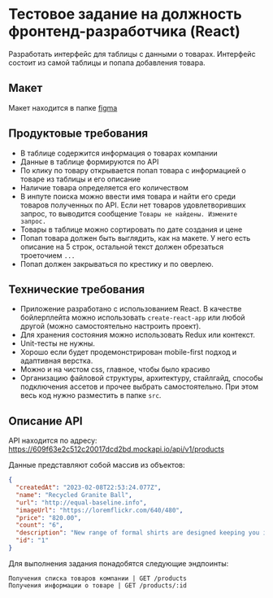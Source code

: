 # Тестовое задание на должность фронтенд-разработчика (React)

Разработать интерфейс для таблицы с данными о товарах. Интерфейс состоит из самой таблицы и попапа добавления товара.

## Макет

Макет находится в папке [figma](./figma/test-abak-react.fig)
## Продуктовые требования

* В таблице содержится информация о товарах компании
* Данные в таблице формируются по API
* По клику по товару открывается попап товара с информацией о товаре из таблицы и его описание
* Наличие товара определяется его количеством
* В инпуте поиска можно ввести имя товара и найти его среди товаров полученных по API. Если нет товаров удовлетворивших запрос, то выводится сообщение `Товары не найдены. Измените запрос.`
* Товары в таблице можно сортировать по дате создания и цене
* Попап товара должен быть выглядить, как на макете. У него есть описание на 5 строк, остальной текст должен обрезаться троеточием `...`
* Попап должен закрываться по крестику и по оверлею.

## Технические требования

* Приложение разработано с использованием React. В качестве бойлерплейта можно использовать `create-react-app` или любой другой (можно самостоятельно настроить проект).
* Для хранения состояния можно использовать Redux или контекст.
* Unit-тесты не нужны.
* Хорошо если будет продемонстрирован mobile-first подход и адаптивная верстка.
* Можно и на чистом css, главное, чтобы было красиво
* Организацию файловой структуры, архитектуру, стайлгайд, способы подключения ассетов и прочее выбрать самостоятельно. При этом весь код нужно разместить в папке `src`.

## Описание API

API находится по адресу: https://609f63e2c512c20017dcd2bd.mockapi.io/api/v1/products

Данные представляют собой массив из объектов:
```JSON
{
  "createdAt": "2023-02-08T22:53:24.077Z",
  "name": "Recycled Granite Ball",
  "url": "http://equal-baseline.info",
  "imageUrl": "https://loremflickr.com/640/480",
  "price": "820.00",
  "count": "6",
  "description": "New range of formal shirts are designed keeping you in mind. With fits and styling that will make you stand apart",
  "id": "1"
}
```
Для выполнения задания понадобятся следующие эндпоинты:

```
Получения списка товаров компании | GET /products
Получения информации о товаре | GET /products/:id
```


